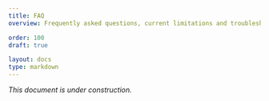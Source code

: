 ```yaml
---
title: FAQ
overview: Frequently asked questions, current limitations and troubleshooting tips.

order: 100
draft: true

layout: docs
type: markdown
---
```


_This document is under construction._
